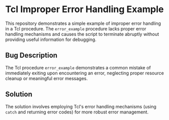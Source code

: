 # Tcl Improper Error Handling Example

This repository demonstrates a simple example of improper error handling in a Tcl procedure. The `error_example` procedure lacks proper error handling mechanisms and causes the script to terminate abruptly without providing useful information for debugging.

## Bug Description

The Tcl procedure `error_example` demonstrates a common mistake of immediately exiting upon encountering an error, neglecting proper resource cleanup or meaningful error messages.

## Solution

The solution involves employing Tcl's error handling mechanisms (using `catch` and returning error codes) for more robust error management.
